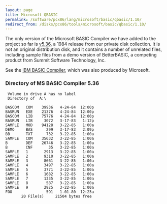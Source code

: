 ```yaml
---
layout: page
title: Microsoft QBASIC
permalink: /software/pcx86/lang/microsoft/basic/qbasic/1.10/
redirect_from: /disks/pcx86/tools/microsoft/basic/qbasic/1.10/
---
```


The only version of the Microsoft BASIC Compiler we have added to the project so far is
[v5.36](#directory-of-ms-basic-compiler-536), a 1984 release from our private disk collection.
It is not an original distribution disk, and it contains a number of unrelated files, including sample files
from a demo version of BetterBASIC, a competing product from Summit Software Technology, Inc.

See the [IBM BASIC Compiler](/software/pcx86/lang/ibm/basic/compiler/1.00/), which was also produced by Microsoft.

### Directory of MS BASIC Compiler 5.36 

	 Volume in drive A has no label
	 Directory of  A:\

	BASCOM   COM    39936   4-24-84  12:00p
	BASRUN   EXE    21376   4-24-84  12:00p
	BASCOM   LIB    75776   4-24-84  12:00p
	BASRUN   LIB     3072   3-17-83   1:12p
	SAMPLE   MOD    94128   3-22-85   1:00a
	DEMO     BAS      299   3-17-83   2:09p
	BB       TXT      732   3-22-85   1:00a
	SAMPLE   COM    35632   3-22-85   1:00a
	B        DEF    26746   3-22-85   1:00a
	B        CNF       35   3-22-85   1:00a
	SAMPLE   1       2913   3-22-85   1:00a
	SAMPLE   2       9310   3-22-85   1:00a
	SAMPLE   3       8661   3-22-85   1:00a
	SAMPLE   4       3497   3-22-85   1:00a
	SAMPLE   5       3771   3-22-85   1:00a
	SAMPLE   6       1682   3-22-85   1:00a
	SAMPLE   7       1335   3-22-85   1:00a
	SAMPLE   8        587   3-22-85   1:00a
	SAMPLE   9       2925   3-22-85   1:00a
	FOO               591   1-01-80  12:23a
	       20 File(s)     21504 bytes free
